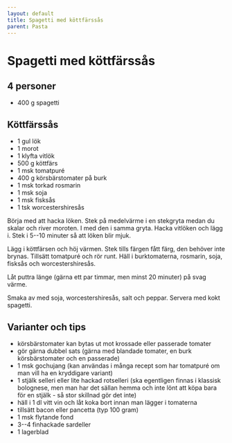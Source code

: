 ```yaml
---
layout: default
title: Spagetti med köttfärssås
parent: Pasta
---
```

# Spagetti med köttfärssås

## 4 personer

- 400 g spagetti

## Köttfärssås
- 1 gul lök
- 1 morot
- 1 klyfta vitlök
- 500 g köttfärs
- 1 msk tomatpuré
- 400 g körsbärstomater på burk
- 1 msk torkad rosmarin
- 1 msk soja
- 1 msk fisksås
- 1 tsk worcestershiresås


Börja med att hacka löken. Stek på medelvärme i en stekgryta medan du skalar och river
moroten. I med den i samma gryta. Hacka vitlöken och lägg i. Stek i 5--10 minuter så att
löken blir mjuk.

Lägg i köttfärsen och höj värmen. Stek tills färgen fått färg, den behöver inte brynas.
Tillsätt tomatpuré och rör runt. Häll i burktomaterna, rosmarin, soja, fisksås och
worcestershiresås.

Låt puttra länge (gärna ett par timmar, men minst 20 minuter) på svag värme.

Smaka av med soja, worcestershiresås, salt och peppar. Servera med kokt spagetti.

## Varianter och tips

- körsbärstomater kan bytas ut mot krossade eller passerade tomater
- gör gärna dubbel sats (gärna med blandade tomater, en burk körsbärstomater och en passerade)
- 1 msk gochujang (kan användas i många recept som har tomatpuré om man vill ha en
  kryddigare variant)
- 1 stjälk selleri eller lite hackad rotselleri (ska egentligen finnas i klassisk
  bolognese, men man har det sällan hemma och inte lönt att köpa bara för en stjälk - så
  stor skillnad gör det inte)
- häll i 1 dl vitt vin och låt koka bort innan man lägger i tomaterna
- tillsätt bacon eller pancetta (typ 100 gram)
- 1 msk flytande fond
- 3--4 finhackade sardeller
- 1 lagerblad